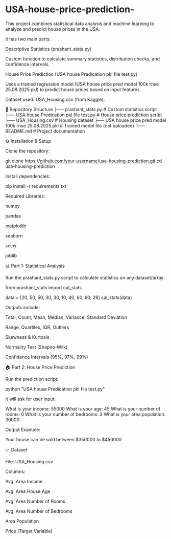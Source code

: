 # USA-house-price-prediction-
This project combines statistical data analysis and machine learning to analyze and predict house prices in the USA.

It has two main parts:

Descriptive Statistics (prashant_stats.py)

Custom function to calculate summary statistics, distribution checks, and confidence intervals.

House Price Prediction (USA house Predication pkl file test.py)

Uses a trained regression model (USA house price pred model 100k rnse 25.08.2025.pkl) to predict house prices based on input features.

Dataset used: USA_Housing.csv (from Kaggle).

📂 Repository Structure
├── prashant_stats.py                # Custom statistics script
├── USA house Predication pkl file test.py   # House price prediction script
├── USA_Housing.csv                  # Housing dataset
├── USA house price pred model 100k rnse 25.08.2025.pkl  # Trained model file (not uploaded)
└── README.md                        # Project documentation

⚙️ Installation & Setup

Clone the repository:

git clone https://github.com/your-username/usa-housing-prediction.git
cd usa-housing-prediction


Install dependencies:

pip install -r requirements.txt


Required Libraries:

numpy

pandas

matplotlib

seaborn

scipy

joblib

📊 Part 1: Statistical Analysis

Run the prashant_stats.py script to calculate statistics on any dataset/array:

from prashant_stats import cal_stats

data = [20, 50, 50, 30, 30, 10, 40, 60, 90, 28]
cal_stats(data)


Outputs include:

Total, Count, Mean, Median, Variance, Standard Deviation

Range, Quartiles, IQR, Outliers

Skewness & Kurtosis

Normality Test (Shapiro-Wilk)

Confidence Intervals (95%, 97%, 99%)

🏠 Part 2: House Price Prediction

Run the prediction script:

python "USA house Predication pkl file test.py"


It will ask for user input:

What is your income: 55000
What is your age: 45
What is your number of rooms: 6
What is your number of bedrooms: 3
What is your area population: 30000


Output Example:

Your house can be sold between $350000 to $450000

📈 Dataset

File: USA_Housing.csv

Columns:

Avg. Area Income

Avg. Area House Age

Avg. Area Number of Rooms

Avg. Area Number of Bedrooms

Area Population

Price (Target Variable)
